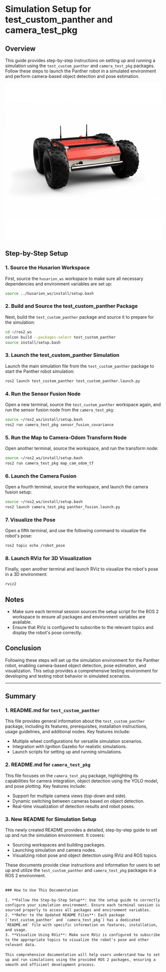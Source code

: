 # Simulation Setup for test_custom_panther and camera_test_pkg

## Overview

This guide provides step-by-step instructions on setting up and running a simulation using the `test_custom_panther` and `camera_test_pkg` packages. Follow these steps to launch the Panther robot in a simulated environment and perform camera-based object detection and pose estimation.


![image](images/panther.png)



## Step-by-Step Setup

### 1. Source the Husarion Workspace

First, source the `husarion_ws` workspace to make sure all necessary dependencies and environment variables are set up:

```bash
source ../husarion_ws/install/setup.bash
```

### 2. Build and Source the test_custom_panther Package

Next, build the `test_custom_panther` package and source it to prepare for the simulation:

```bash
cd ~/ros2_ws
colcon build --packages-select test_custom_panther
source install/setup.bash
```

### 3. Launch the test_custom_panther Simulation

Launch the main simulation file from the `test_custom_panther` package to start the Panther robot simulation:

```bash
ros2 launch test_custom_panther test_custom_panther.launch.py
```

### 4. Run the Sensor Fusion Node

Open a new terminal, source the `test_custom_panther` workspace again, and run the sensor fusion node from the `camera_test_pkg`:

```bash
source ~/ros2_ws/install/setup.bash
ros2 run camera_test_pkg sensor_fusion_covariance
```

### 5. Run the Map to Camera-Odom Transform Node

Open another terminal, source the workspace, and run the transform node:

```bash
source ~/ros2_ws/install/setup.bash
ros2 run camera_test_pkg map_cam_odom_tf
```

### 6. Launch the Camera Fusion

Open a fourth terminal, source the workspace, and launch the camera fusion setup:

```bash
source ~/ros2_ws/install/setup.bash
ros2 launch camera_test_pkg panther_fusion.launch.py
```

### 7. Visualize the Pose

Open a fifth terminal, and use the following command to visualize the robot's pose:

```bash
ros2 topic echo /robot_pose
```

### 8. Launch RViz for 3D Visualization

Finally, open another terminal and launch RViz to visualize the robot's pose in a 3D environment:

```bash
rviz2
```

## Notes

- Make sure each terminal session sources the setup script for the ROS 2 workspace to ensure all packages and environment variables are available.
- Ensure that RViz is configured to subscribe to the relevant topics and display the robot's pose correctly.

## Conclusion

Following these steps will set up the simulation environment for the Panther robot, enabling camera-based object detection, pose estimation, and visualization. This setup provides a comprehensive testing environment for developing and testing robot behavior in simulated scenarios.

---

## Summary

### 1. README.md for `test_custom_panther`

This file provides general information about the `test_custom_panther` package, including its features, prerequisites, installation instructions, usage guidelines, and additional nodes. Key features include:

- Multiple wheel configurations for versatile simulation scenarios.
- Integration with Ignition Gazebo for realistic simulations.
- Launch scripts for setting up and running simulations.

### 2. README.md for `camera_test_pkg`

This file focuses on the `camera_test_pkg` package, highlighting its capabilities for camera integration, object detection using the YOLO model, and pose plotting. Key features include:

- Support for multiple camera views (top-down and side).
- Dynamic switching between cameras based on object detection.
- Real-time visualization of detection results and robot poses.

### 3. New README for Simulation Setup

This newly created README provides a detailed, step-by-step guide to set up and run the simulation environment. It covers:

- Sourcing workspaces and building packages.
- Launching simulation and camera nodes.
- Visualizing robot pose and object detection using RViz and ROS topics.

These documents provide clear instructions and information for users to set up and utilize the `test_custom_panther` and `camera_test_pkg` packages in a ROS 2 environment.
```

### How to Use This Documentation

1. **Follow the Step-by-Step Setup**: Use the setup guide to correctly configure your simulation environment. Ensure each terminal session is sourced properly to access all packages and environment variables.
2. **Refer to the Updated README Files**: Each package (`test_custom_panther` and `camera_test_pkg`) has a dedicated `README.md` file with specific information on features, installation, and usage.
3. **Visualize Using RViz**: Make sure RViz is configured to subscribe to the appropriate topics to visualize the robot's pose and other relevant data.

This comprehensive documentation will help users understand how to set up and run simulations using the provided ROS 2 packages, ensuring a smooth and efficient development process.